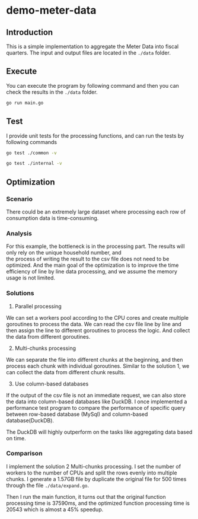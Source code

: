 # demo-meter-data

## Introduction
This is a simple implementation to aggregate the Meter Data into fiscal quarters.
The input and output files are located in the `./data` folder.

## Execute
You can execute the program by following command and then you can check the results in the `./data` folder.
```bash
go run main.go
```

## Test
I provide unit tests for the processing functions, and can run the tests by following commands
```bash
go test ./common -v 

go test ./internal -v
```

## Optimization

### Scenario

There could be an extremely large dataset where processing each row of consumption data is time-consuming.

### Analysis

For this example, the bottleneck is in the processing part. The results  will only rely on the unique household number, and  
the process of writing the result to the csv file does not need to be optimized. And the main goal of the optimization 
is to improve the time efficiency of line by line data processing, and we assume the memory usage is not limited.

### Solutions

1. Parallel processing

We can set a workers pool according to the CPU cores and create multiple goroutines to process the data. We can 
read the csv file line by line and then assign the line to different goroutines to process the logic. And collect
the data from different goroutines.

2. Multi-chunks processing

We can separate the file into different chunks at the beginning, and then process each chunk with individual goroutines.
Similar to the solution 1, we can collect the data from different chunk results.

3. Use column-based databases

If the output of the csv file is not an immediate request, we can also store the data into column-based databases like DuckDB. 
I once implemented a performance test program to compare the performance of specific query between row-based database (MySql) 
and column-based database(DuckDB).

The DuckDB will highly outperform on the tasks like aggregating data based on time.

### Comparison

I implement the solution 2 Multi-chunks processing. I set the number of workers to the number of CPUs and split the 
rows evenly into multiple chunks. I generate a 1.57GB file by duplicate the original file for 500 times through the 
file `./data/expand.go`.

Then I run the main function, it turns out that the original function processing time is 37590ms, and the optimized 
function processing time is 20543 which is almost a 45% speedup.



